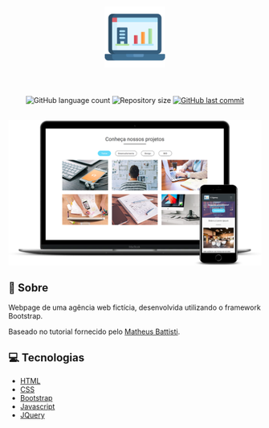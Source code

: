 <h1 align="center">
  <img width="120px" src="img/logo.svg" alt="logo" >
</h1>
<br>
<p align="center">
  <img alt="GitHub language count" src="https://img.shields.io/github/languages/count/martins-rafael/lorem-ipsum-agency?color=65daf9&style=flat-square">
  <img alt="Repository size" src="https://img.shields.io/github/repo-size/martins-rafael/lorem-ipsum-agency?color=65daf9&style=flat-square">
  <a href="https://github.com/martins-rafael/lorem-ipsum-agency/commits/master">
    <img alt="GitHub last commit" src="https://img.shields.io/github/last-commit/martins-rafael/lorem-ipsum-agency?color=65daf9&style=flat-square">
  </a>
</p>

<br>

<div align="center">
  <img src="screenshot.png" alt="screenshot" >
</div>

## :rocket: Sobre

Webpage de uma agência web fictícia, desenvolvida utilizando o framework Bootstrap.

Baseado no tutorial fornecido pelo [Matheus Battisti](https://github.com/matheusbattisti/).

## :computer: Tecnologias
- [HTML](https://devdocs.io/html/)
- [CSS](https://devdocs.io/css/)
- [Bootstrap](https://getbootstrap.com/)
- [Javascript](https://devdocs.io/javascript/)
- [JQuery](https://jquery.com/)
